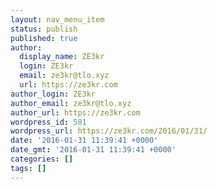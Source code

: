 ```yaml
---
layout: nav_menu_item
status: publish
published: true
author:
  display_name: ZE3kr
  login: ZE3kr
  email: ze3kr@tlo.xyz
  url: https://ze3kr.com
author_login: ZE3kr
author_email: ze3kr@tlo.xyz
author_url: https://ze3kr.com
wordpress_id: 581
wordpress_url: https://ze3kr.com/2016/01/31/
date: '2016-01-31 11:39:41 +0000'
date_gmt: '2016-01-31 11:39:41 +0000'
categories: []
tags: []
---
```


